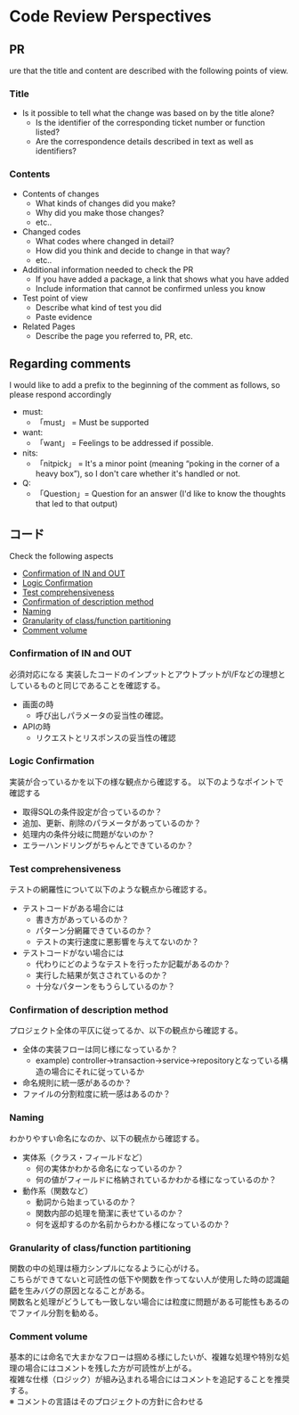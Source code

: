 # Code Review Perspectives
## PR
ure that the title and content are described with the following points of view.

### Title
* Is it possible to tell what the change was based on by the title alone?
  * Is the identifier of the corresponding ticket number or function listed?
  * Are the correspondence details described in text as well as identifiers?

### Contents
* Contents of changes
  * What kinds of changes did you make?
  * Why did you make those changes?
  * etc..
* Changed codes
  * What codes where changed in detail?
  * How did you think and decide to change in that way?
  * etc..
* Additional information needed to check the PR
  * If you have added a package, a link that shows what you have added
  * Include information that cannot be confirmed unless you know
* Test point of view
  * Describe what kind of test you did
  * Paste evidence
* Related Pages
  * Describe the page you referred to, PR, etc.

## Regarding comments
I would like to add a prefix to the beginning of the comment as follows, so please respond accordingly

* must:
  * 「must」 = Must be supported
* want:
  * 「want」 = Feelings to be addressed if possible.
* nits:
  * 「nitpick」 = It's a minor point (meaning “poking in the corner of a heavy box”), so I don't care whether it's handled or not.
* Q:
  * 「Question」= Question for an answer (I'd like to know the thoughts that led to that output)

## コード
Check the following aspects

* [Confirmation of IN and OUT](./review.md#in%E3%81%A8out%E3%81%AE%E7%A2%BA%E8%AA%8D)
* [Logic Confirmation](./review.md#%E3%83%AD%E3%82%B8%E3%83%83%E3%82%AF%E3%81%AE%E7%A2%BA%E8%AA%8D)
* [Test comprehensiveness](./review.md#%E3%83%86%E3%82%B9%E3%83%88%E3%81%AE%E7%B6%B2%E7%BE%85%E6%80%A7%E3%81%AB%E9%96%A2%E3%81%97%E3%81%A6)
* [Confirmation of description method](./review.md#%E8%A8%98%E8%BC%89%E6%96%B9%E6%B3%95%E3%81%AB%E3%81%A4%E3%81%84%E3%81%A6%E3%81%AE%E7%A2%BA%E8%AA%8D)
* [Naming](./review.md#%E5%91%BD%E5%90%8D%E3%81%AB%E9%96%A2%E3%81%97%E3%81%A6)
* [Granularity of class/function partitioning](./review.md#%E3%82%AF%E3%83%A9%E3%82%B9%E9%96%A2%E6%95%B0%E3%81%AE%E5%88%86%E5%89%B2%E7%B2%92%E5%BA%A6%E3%81%AB%E9%96%A2%E3%81%97%E3%81%A6)
* [Comment volume](./review.md#%E3%82%B3%E3%83%A1%E3%83%B3%E3%83%88%E9%87%8F%E3%81%AB%E9%96%A2%E3%81%97%E3%81%A6)

### Confirmation of IN and OUT
必須対応になる
実装したコードのインプットとアウトプットがI/Fなどの理想としているものと同じであることを確認する。
* 画面の時
  * 呼び出しパラメータの妥当性の確認。
* APIの時
  * リクエストとリスポンスの妥当性の確認

### Logic Confirmation
実装が合っているかを以下の様な観点から確認する。
以下のようなポイントで確認する
* 取得SQLの条件設定が合っているのか？
* 追加、更新、削除のパラメータがあっているのか？
* 処理内の条件分岐に問題がないのか？
* エラーハンドリングがちゃんとできているのか？

### Test comprehensiveness
テストの網羅性について以下のような観点から確認する。
* テストコードがある場合には
  * 書き方があっているのか？
  * パターン分網羅できているのか？
  * テストの実行速度に悪影響を与えてないのか？
* テストコードがない場合には
  * 代わりにどのようなテストを行ったか記載があるのか？
  * 実行した結果が気さされているのか？
  * 十分なパターンをもうらしているのか？

### Confirmation of description method
プロジェクト全体の平仄に従ってるか、以下の観点から確認する。
* 全体の実装フローは同じ様になっているか？
  * example) controller→transaction→service→repositoryとなっている構造の場合にそれに従っているか 
* 命名規則に統一感があるのか？ 
* ファイルの分割粒度に統一感はあるのか？

### Naming
わかりやすい命名になのか、以下の観点から確認する。
* 実体系（クラス・フィールドなど）
  * 何の実体かわかる命名になっているのか？
  * 何の値がフィールドに格納されているかわかる様になっているのか？
* 動作系（関数など）
  * 動詞から始まっているのか？
  * 関数内部の処理を簡潔に表せているのか？
  * 何を返却するのか名前からわかる様になっているのか？  

### Granularity of class/function partitioning
関数の中の処理は極力シンプルになるように心がける。  
こちらができてないと可読性の低下や関数を作ってない人が使用した時の認識齟齬を生みバグの原因となることがある。  
関数名と処理がどうしても一致しない場合には粒度に問題がある可能性もあるのでファイル分割を勧める。  

### Comment volume
基本的には命名で大まかなフローは掴める様にしたいが、複雑な処理や特別な処理の場合にはコメントを残した方が可読性が上がる。  
複雑な仕様（ロジック）が組み込まれる場合にはコメントを追記することを推奨する。  
※ コメントの言語はそのプロジェクトの方針に合わせる  

